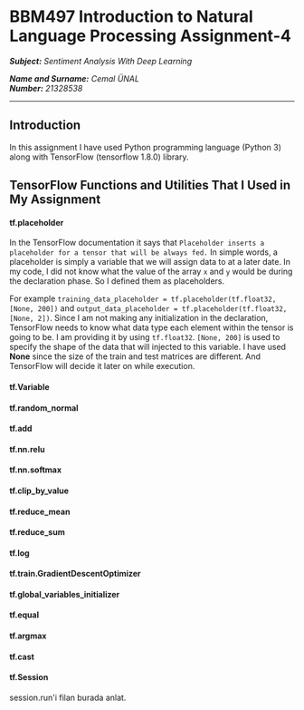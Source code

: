 # BBM497 Introduction to Natural Language Processing Assignment-4

_**Subject:** Sentiment Analysis With Deep Learning_

_**Name and Surname:** Cemal ÜNAL_  
_**Number:** 21328538_

- - - -

## Introduction

In this assignment I have used Python programming language (Python 3) along with TensorFlow (tensorflow 1.8.0) library.

## TensorFlow Functions and Utilities That I Used in My Assignment

#### tf.placeholder
In the TensorFlow documentation it says that `Placeholder inserts a placeholder for a tensor that will be always fed.` In simple words, a placeholder is simply a variable that we will assign data to at a later date. In my code, I did not know what the value of the array `x` and `y` would be during the declaration phase. So I defined them as placeholders.

For example `training_data_placeholder = tf.placeholder(tf.float32, [None, 200])` and `output_data_placeholder = tf.placeholder(tf.float32, [None, 2])`. Since I am not making any initialization in the declaration, TensorFlow needs to know what data type each element within the tensor is going to be. I am providing it by using `tf.float32`. `[None, 200]` is used to specify the shape of the data that will injected to this variable. I have used **None** since the size of the train and test matrices are different. And TensorFlow will decide it later on while execution.

#### tf.Variable

#### tf.random_normal

#### tf.add

#### tf.nn.relu

#### tf.nn.softmax

#### tf.clip_by_value

#### tf.reduce_mean

#### tf.reduce_sum

#### tf.log

#### tf.train.GradientDescentOptimizer

#### tf.global_variables_initializer

#### tf.equal

#### tf.argmax

#### tf.cast

#### tf.Session
session.run'i  filan burada anlat.
